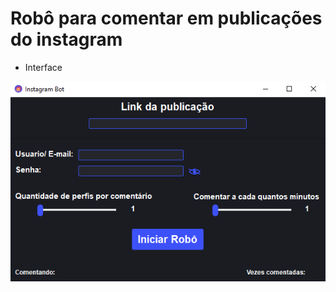# Robô para comentar em publicações do instagram

- Interface

![imagem-interface](img-README/img-1.png?raw=true "Title")
